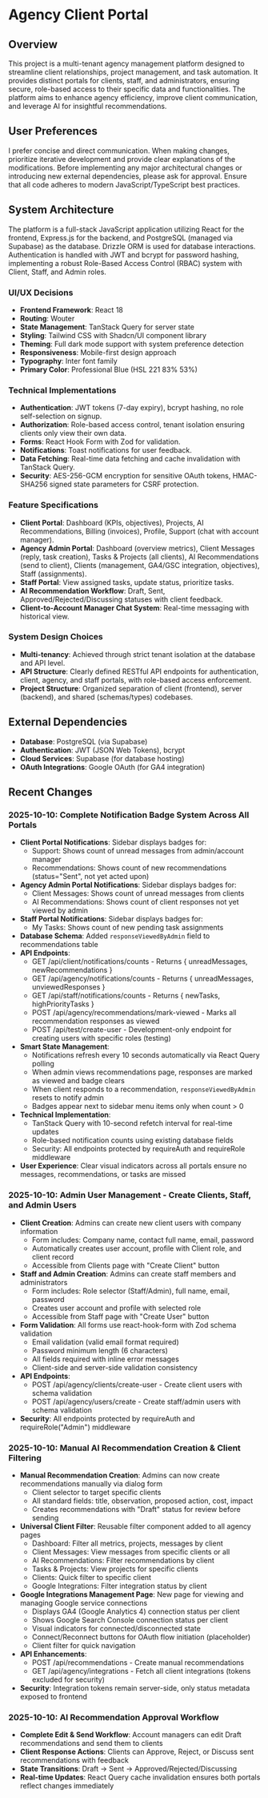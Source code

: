 # Agency Client Portal

## Overview

This project is a multi-tenant agency management platform designed to streamline client relationships, project management, and task automation. It provides distinct portals for clients, staff, and administrators, ensuring secure, role-based access to their specific data and functionalities. The platform aims to enhance agency efficiency, improve client communication, and leverage AI for insightful recommendations.

## User Preferences

I prefer concise and direct communication. When making changes, prioritize iterative development and provide clear explanations of the modifications. Before implementing any major architectural changes or introducing new external dependencies, please ask for approval. Ensure that all code adheres to modern JavaScript/TypeScript best practices.

## System Architecture

The platform is a full-stack JavaScript application utilizing React for the frontend, Express.js for the backend, and PostgreSQL (managed via Supabase) as the database. Drizzle ORM is used for database interactions. Authentication is handled with JWT and bcrypt for password hashing, implementing a robust Role-Based Access Control (RBAC) system with Client, Staff, and Admin roles.

### UI/UX Decisions
- **Frontend Framework**: React 18
- **Routing**: Wouter
- **State Management**: TanStack Query for server state
- **Styling**: Tailwind CSS with Shadcn/UI component library
- **Theming**: Full dark mode support with system preference detection
- **Responsiveness**: Mobile-first design approach
- **Typography**: Inter font family
- **Primary Color**: Professional Blue (HSL 221 83% 53%)

### Technical Implementations
- **Authentication**: JWT tokens (7-day expiry), bcrypt hashing, no role self-selection on signup.
- **Authorization**: Role-based access control, tenant isolation ensuring clients only view their own data.
- **Forms**: React Hook Form with Zod for validation.
- **Notifications**: Toast notifications for user feedback.
- **Data Fetching**: Real-time data fetching and cache invalidation with TanStack Query.
- **Security**: AES-256-GCM encryption for sensitive OAuth tokens, HMAC-SHA256 signed state parameters for CSRF protection.

### Feature Specifications
- **Client Portal**: Dashboard (KPIs, objectives), Projects, AI Recommendations, Billing (invoices), Profile, Support (chat with account manager).
- **Agency Admin Portal**: Dashboard (overview metrics), Client Messages (reply, task creation), Tasks & Projects (all clients), AI Recommendations (send to client), Clients (management, GA4/GSC integration, objectives), Staff (assignments).
- **Staff Portal**: View assigned tasks, update status, prioritize tasks.
- **AI Recommendation Workflow**: Draft, Sent, Approved/Rejected/Discussing statuses with client feedback.
- **Client-to-Account Manager Chat System**: Real-time messaging with historical view.

### System Design Choices
- **Multi-tenancy**: Achieved through strict tenant isolation at the database and API level.
- **API Structure**: Clearly defined RESTful API endpoints for authentication, client, agency, and staff portals, with role-based access enforcement.
- **Project Structure**: Organized separation of client (frontend), server (backend), and shared (schemas/types) codebases.

## External Dependencies

- **Database**: PostgreSQL (via Supabase)
- **Authentication**: JWT (JSON Web Tokens), bcrypt
- **Cloud Services**: Supabase (for database hosting)
- **OAuth Integrations**: Google OAuth (for GA4 integration)

## Recent Changes

### 2025-10-10: Complete Notification Badge System Across All Portals
- **Client Portal Notifications**: Sidebar displays badges for:
  - Support: Shows count of unread messages from admin/account manager
  - Recommendations: Shows count of new recommendations (status="Sent", not yet acted upon)
- **Agency Admin Portal Notifications**: Sidebar displays badges for:
  - Client Messages: Shows count of unread messages from clients
  - AI Recommendations: Shows count of client responses not yet viewed by admin
- **Staff Portal Notifications**: Sidebar displays badges for:
  - My Tasks: Shows count of new pending task assignments
- **Database Schema**: Added `responseViewedByAdmin` field to recommendations table
- **API Endpoints**:
  - GET /api/client/notifications/counts - Returns { unreadMessages, newRecommendations }
  - GET /api/agency/notifications/counts - Returns { unreadMessages, unviewedResponses }
  - GET /api/staff/notifications/counts - Returns { newTasks, highPriorityTasks }
  - POST /api/agency/recommendations/mark-viewed - Marks all recommendation responses as viewed
  - POST /api/test/create-user - Development-only endpoint for creating users with specific roles (testing)
- **Smart State Management**:
  - Notifications refresh every 10 seconds automatically via React Query polling
  - When admin views recommendations page, responses are marked as viewed and badge clears
  - When client responds to a recommendation, `responseViewedByAdmin` resets to notify admin
  - Badges appear next to sidebar menu items only when count > 0
- **Technical Implementation**:
  - TanStack Query with 10-second refetch interval for real-time updates
  - Role-based notification counts using existing database fields
  - Security: All endpoints protected by requireAuth and requireRole middleware
- **User Experience**: Clear visual indicators across all portals ensure no messages, recommendations, or tasks are missed

### 2025-10-10: Admin User Management - Create Clients, Staff, and Admin Users
- **Client Creation**: Admins can create new client users with company information
  - Form includes: Company name, contact full name, email, password
  - Automatically creates user account, profile with Client role, and client record
  - Accessible from Clients page with "Create Client" button
- **Staff and Admin Creation**: Admins can create staff members and administrators
  - Form includes: Role selector (Staff/Admin), full name, email, password
  - Creates user account and profile with selected role
  - Accessible from Staff page with "Create User" button
- **Form Validation**: All forms use react-hook-form with Zod schema validation
  - Email validation (valid email format required)
  - Password minimum length (6 characters)
  - All fields required with inline error messages
  - Client-side and server-side validation consistency
- **API Endpoints**:
  - POST /api/agency/clients/create-user - Create client users with schema validation
  - POST /api/agency/users/create - Create staff/admin users with schema validation
- **Security**: All endpoints protected by requireAuth and requireRole("Admin") middleware

### 2025-10-10: Manual AI Recommendation Creation & Client Filtering
- **Manual Recommendation Creation**: Admins can now create recommendations manually via dialog form
  - Client selector to target specific clients
  - All standard fields: title, observation, proposed action, cost, impact
  - Creates recommendations with "Draft" status for review before sending
- **Universal Client Filter**: Reusable filter component added to all agency pages
  - Dashboard: Filter all metrics, projects, messages by client
  - Client Messages: View messages from specific clients or all
  - AI Recommendations: Filter recommendations by client
  - Tasks & Projects: View projects for specific clients
  - Clients: Quick filter to specific client
  - Google Integrations: Filter integration status by client
- **Google Integrations Management Page**: New page for viewing and managing Google service connections
  - Displays GA4 (Google Analytics 4) connection status per client
  - Shows Google Search Console connection status per client
  - Visual indicators for connected/disconnected state
  - Connect/Reconnect buttons for OAuth flow initiation (placeholder)
  - Client filter for quick navigation
- **API Enhancements**:
  - POST /api/recommendations - Create manual recommendations
  - GET /api/agency/integrations - Fetch all client integrations (tokens excluded for security)
- **Security**: Integration tokens remain server-side, only status metadata exposed to frontend

### 2025-10-10: AI Recommendation Approval Workflow
- **Complete Edit & Send Workflow**: Account managers can edit Draft recommendations and send them to clients
- **Client Response Actions**: Clients can Approve, Reject, or Discuss sent recommendations with feedback
- **State Transitions**: Draft → Sent → Approved/Rejected/Discussing
- **Real-time Updates**: React Query cache invalidation ensures both portals reflect changes immediately